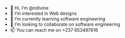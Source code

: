 - 👋 Hi, I’m @ndivine
- 👀 I’m interested in Web designs
- 🌱 I’m currently learning software engineering
- 💞️ I’m looking to collaborate on software engineering
- 📫 You can reach me on +237 653497816

<!---
ndivine/ndivine is a ✨ special ✨ repository because its `README.md` (this file) appears on your GitHub profile.
You can click the Preview link to take a look at your changes.
--->
